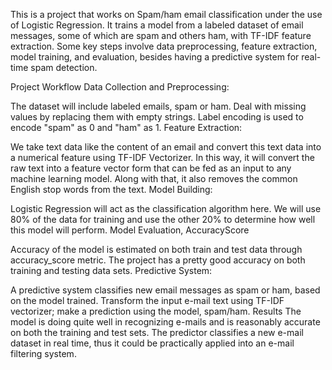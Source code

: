 This is a project that works on Spam/ham email classification under the use of Logistic Regression. It trains a model from a labeled dataset of email messages, some of which are spam and others ham, with TF-IDF feature extraction. Some key steps involve data preprocessing, feature extraction, model training, and evaluation, besides having a predictive system for real-time spam detection.

Project Workflow
Data Collection and Preprocessing:

The dataset will include labeled emails, spam or ham.
Deal with missing values by replacing them with empty strings.
Label encoding is used to encode "spam" as 0 and "ham" as 1.
Feature Extraction:

We take text data like the content of an email and convert this text data into a numerical feature using TF-IDF Vectorizer. In this way, it will convert the raw text into a feature vector form that can be fed as an input to any machine learning model. Along with that, it also removes the common English stop words from the text.
Model Building:

Logistic Regression will act as the classification algorithm here. We will use 80% of the data for training and use the other 20% to determine how well this model will perform. Model Evaluation, AccuracyScore

Accuracy of the model is estimated on both train and test data through accuracy_score metric. The project has a pretty good accuracy on both training and testing data sets. Predictive System:

A predictive system classifies new email messages as spam or ham, based on the model trained. Transform the input e-mail text using TF-IDF vectorizer; make a prediction using the model, spam/ham. Results The model is doing quite well in recognizing e-mails and is reasonably accurate on both the training and test sets.
The predictor classifies a new e-mail dataset in real time, thus it could be practically applied into an e-mail filtering system.
